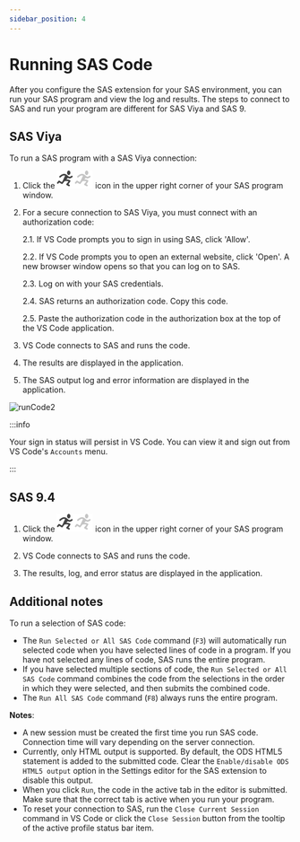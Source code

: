 ```yaml
---
sidebar_position: 4
---
```


# Running SAS Code

After you configure the SAS extension for your SAS environment, you can run your SAS program and view the log and results. The steps to connect to SAS and run your program are different for SAS Viya and SAS 9.

## SAS Viya

To run a SAS program with a SAS Viya connection:

1. Click the ![running person](../../../icons/light/submitSASCode.svg#gh-light-mode-only)![running person](../../../icons/dark/submitSASCode.svg#gh-dark-mode-only) icon in the upper right corner of your SAS program window.
2. For a secure connection to SAS Viya, you must connect with an authorization code:

   2.1. If VS Code prompts you to sign in using SAS, click 'Allow'.

   2.2. If VS Code prompts you to open an external website, click 'Open'. A new browser window opens so that you can log on to SAS.

   2.3. Log on with your SAS credentials.

   2.4. SAS returns an authorization code. Copy this code.

   2.5. Paste the authorization code in the authorization box at the top of the VS Code application.

3. VS Code connects to SAS and runs the code.

4. The results are displayed in the application.

5. The SAS output log and error information are displayed in the application.

![runCode2](/images/runCode2.png)

:::info

Your sign in status will persist in VS Code. You can view it and sign out from VS Code's `Accounts` menu.

:::

## SAS 9.4

1. Click the ![running person](../../../icons/light/submitSASCode.svg#gh-light-mode-only)![running person](../../../icons/dark/submitSASCode.svg#gh-dark-mode-only) icon in the upper right corner of your SAS program window.

2. VS Code connects to SAS and runs the code.

3. The results, log, and error status are displayed in the application.

## Additional notes

To run a selection of SAS code:

- The `Run Selected or All SAS Code` command (`F3`) will automatically run selected code when you have selected lines of code in a program. If you have not selected any lines of code, SAS runs the entire program.
- If you have selected multiple sections of code, the `Run Selected or All SAS Code` command combines the code from the selections in the order in which they were selected, and then submits the combined code.
- The `Run All SAS Code` command (`F8`) always runs the entire program.

**Notes**:

- A new session must be created the first time you run SAS code. Connection time will vary depending on the server connection.
- Currently, only HTML output is supported. By default, the ODS HTML5 statement is added to the submitted code. Clear the `Enable/disable ODS HTML5 output` option in the Settings editor for the SAS extension to disable this output.
- When you click `Run`, the code in the active tab in the editor is submitted. Make sure that the correct tab is active when you run your program.
- To reset your connection to SAS, run the `Close Current Session` command in VS Code or click the `Close Session` button from the tooltip of the active profile status bar item.
